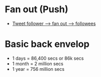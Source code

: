 # Fan out (Push)
* [Tweet follower --> fan out --> followees](https://www.infoq.com/presentations/Twitter-Timeline-Scalability)

# Basic back envelop
* 1 days = 86,400 secs or 86k secs
* 1 month = 2 million secs
* 1 year = 756 million secs

